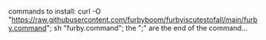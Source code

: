 commands to install:
  curl -O "https://raw.githubusercontent.com/furbyboom/furbyiscutestofall/main/furby.command";
  sh "furby.command";
the ";" are the end of the command...
